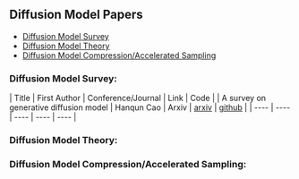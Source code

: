 ## Diffusion Model Papers

- [Diffusion Model Survey](#diffusion-model-survey)
- [Diffusion Model Theory](#diffusion-model-theory)
- [Diffusion Model Compression/Accelerated Sampling](#diffusion-model-compressionaccelerated-sampling)
### Diffusion Model Survey:

|  Title   | First Author | Conference/Journal | Link | Code |
|  A survey on generative diffusion model  | Hanqun Cao  | Arxiv | [arxiv](https://arxiv.org/abs/2209.02646) | [github](https://github.com/chq1155/A-Survey-on-Generative-Diffusion-Model) |
|  ----  | ----  | ---- | ---- | ---- |
### Diffusion Model Theory:

### Diffusion Model Compression/Accelerated Sampling:


